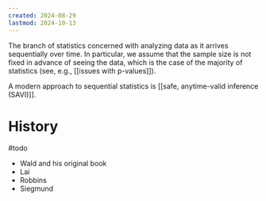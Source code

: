 ```yaml
---
created: 2024-08-29
lastmod: 2024-10-13
---
```


The branch of statistics concerned with analyzing data as it arrives sequentially over time. 
In particular, we assume that the sample size is not fixed in advance of seeing the data, which is the case of the majority of statistics (see, e.g., [[issues with p-values]]). 

A modern approach to sequential statistics is [[safe, anytime-valid inference (SAVI)]]. 

# History 

#todo 

- Wald and his original book 
- Lai 
- Robbins 
- Siegmund 

